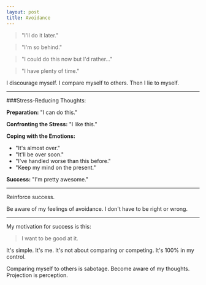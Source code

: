 ```yaml
---
layout: post
title: Avoidance
---
```


>"I'll do it later."

>"I'm so behind."

>"I could do this now but I'd rather..."

>"I have plenty of time."

I discourage myself. I compare myself to others. Then I lie to myself. 

---

###Stress-Reducing Thoughts:

**Preparation:** "I can do this."

**Confronting the Stress:** "I like this."

**Coping with the Emotions:**

* "It's almost over."
* "It'll be over soon."
* "I've handled worse than this before."
* "Keep my mind on the present."

**Success:** "I'm pretty awesome."

---

Reinforce success.

Be aware of my feelings of avoidance. I don't have to be right or wrong.

---

My motivation for success is this:

> I want to be good at it.

It's simple. It's me. It's not about comparing or competing. It's 100% in my control.

Comparing myself to others is sabotage. Become aware of my thoughts. Projection is perception.